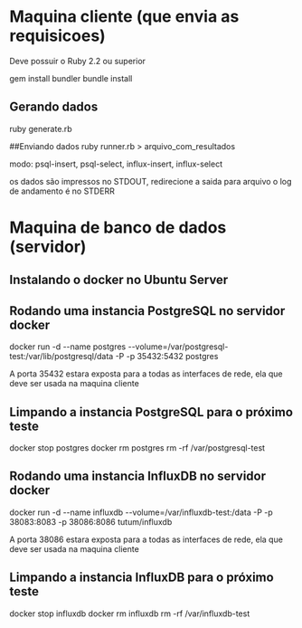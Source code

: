 # Maquina cliente (que envia as requisicoes)

Deve possuir o Ruby 2.2 ou superior

gem install bundler
bundle install

## Gerando dados
ruby generate.rb <quantidade de inserts>

##Enviando dados
ruby runner.rb <modo> <host> <porta> > arquivo_com_resultados

modo: psql-insert, psql-select, influx-insert, influx-select

os dados são impressos no STDOUT, redirecione a saida para arquivo
o log de andamento é no STDERR

# Maquina de banco de dados (servidor)

## Instalando o docker no Ubuntu Server


## Rodando uma instancia PostgreSQL no servidor docker

docker run -d --name postgres --volume=/var/postgresql-test:/var/lib/postgresql/data -P -p 35432:5432 postgres

A porta 35432 estara exposta para a todas as interfaces de rede, ela que deve ser usada na maquina cliente

## Limpando a instancia PostgreSQL para o próximo teste

docker stop postgres
docker rm postgres
rm -rf /var/postgresql-test

## Rodando uma instancia InfluxDB no servidor docker

docker run -d --name influxdb --volume=/var/influxdb-test:/data -P -p 38083:8083 -p 38086:8086 tutum/influxdb

A porta 38086 estara exposta para a todas as interfaces de rede, ela que deve ser usada na maquina cliente

## Limpando a instancia InfluxDB para o próximo teste

docker stop influxdb
docker rm influxdb
rm -rf /var/influxdb-test
